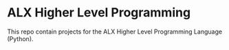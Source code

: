 # ALX Higher Level Programming

This repo contain projects for the ALX Higher Level Programming Language (Python).
